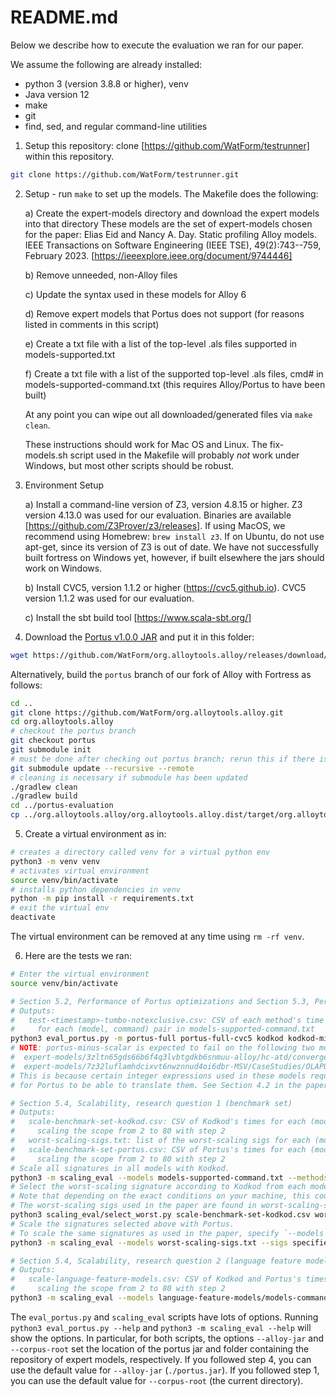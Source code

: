 # README.md

Below we describe how to execute the evaluation we ran for our paper.  

We assume the following are already installed:
- python 3 (version 3.8.8 or higher), venv
- Java version 12
- make
- git
- find, sed, and regular command-line utilities

1.  Setup this repository: clone [https://github.com/WatForm/testrunner] within this repository.
```bash
git clone https://github.com/WatForm/testrunner.git
```

2.  Setup - run `make` to set up the models.  The Makefile does the following:

    a) Create the expert-models directory and download the expert models into that directory
    These models are the set of expert-models chosen for the paper:
    Elias Eid and Nancy A. Day. Static profiling Alloy models. IEEE Transactions on Software Engineering (IEEE TSE), 49(2):743--759, February 2023. [https://ieeexplore.ieee.org/document/9744446] 

    b) Remove unneeded, non-Alloy files

    c) Update the syntax used in these models for Alloy 6

    d) Remove expert models that Portus does not support (for reasons listed in comments in this script)

    e) Create a txt file with a list of the top-level .als files supported in models-supported.txt

    f) Create a txt file with a list of the supported top-level .als files, cmd# in models-supported-command.txt (this requires Alloy/Portus to have been built)

    At any point you can wipe out all downloaded/generated files via `make clean`.

    These instructions should work for Mac OS and Linux.  The fix-models.sh script used in the Makefile will probably *not* work under Windows, but most other scripts should be robust.

3. Environment Setup

    a) Install a command-line version of Z3, version 4.8.15 or higher.
    Z3 version 4.13.0 was used for our evaluation.
    Binaries are available [https://github.com/Z3Prover/z3/releases].
    If using MacOS, we recommend using Homebrew: `brew install z3`.
    If on Ubuntu, do not use apt-get, since its version of Z3 is out of date.
    We have not successfully built fortress on Windows yet, however, if built elsewhere the jars should work on Windows.

    b) Install CVC5, version 1.1.2 or higher (https://cvc5.github.io).
    CVC5 version 1.1.2 was used for our evaluation.

    c) Install the sbt build tool [https://www.scala-sbt.org/]

4. Download the [Portus v1.0.0 JAR](https://github.com/WatForm/org.alloytools.alloy/releases/download/portus-v1.0.0/portus.jar) and put it in this folder:
```bash
wget https://github.com/WatForm/org.alloytools.alloy/releases/download/portus-v1.0.0/portus.jar
```
Alternatively, build the `portus` branch of our fork of Alloy with Fortress as follows:
```bash
cd ..
git clone https://github.com/WatForm/org.alloytools.alloy.git
cd org.alloytools.alloy
# checkout the portus branch
git checkout portus
git submodule init
# must be done after checking out portus branch; rerun this if there is an update to fortress
git submodule update --recursive --remote
# cleaning is necessary if submodule has been updated
./gradlew clean
./gradlew build
cd ../portus-evaluation
cp ../org.alloytools.alloy/org.alloytools.alloy.dist/target/org.alloytools.alloy.dist.jar portus.jar
```

5. Create a virtual environment as in:
```bash
# creates a directory called venv for a virtual python env
python3 -m venv venv
# activates virtual environment
source venv/bin/activate
# installs python dependencies in venv
python -m pip install -r requirements.txt
# exit the virtual env
deactivate
```
The virtual environment can be removed at any time using `rm -rf venv`.

6. Here are the tests we ran:
```bash
# Enter the virtual environment
source venv/bin/activate

# Section 5.2, Performance of Portus optimizations and Section 5.3, Performance compared to Kodkod
# Outputs:
#   test-<timestamp>-tumbo-notexclusive.csv: CSV of each method's time and satisfiability result
#     for each (model, command) pair in models-supported-command.txt
python3 eval_portus.py -m portus-full portus-full-cvc5 kodkod kodkod-minisat portus-minus-partition-mem-pred portus-minus-scalar portus-minus-constants-axioms -i 3 -t 300
# NOTE: portus-minus-scalar is expected to fail on the following two models:
#  expert-models/3zltn65gds66b6f4q3lvbtgdkb6snmuu-alloy/hc-atd/converge.als
#  expert-models/7z32luflamhdcixvt6nwznnud4oi6dbr-MSV/CaseStudies/OLAPUsagePrefs/OLAPUsagePrefs.als
# This is because certain integer expressions used in these models require the scalar optimizations enabled
# for Portus to be able to translate them. See Section 4.2 in the paper.

# Section 5.4, Scalability, research question 1 (benchmark set)
# Outputs:
#   scale-benchmark-set-kodkod.csv: CSV of Kodkod's times for each (model, command, sig) tuple,
#     scaling the scope from 2 to 80 with step 2
#   worst-scaling-sigs.txt: list of the worst-scaling sigs for each (model, command) pair
#   scale-benchmark-set-portus.csv: CSV of Portus's times for each (model, command, sig) tuple in worst-scaling-sigs.txt,
#     scaling the scope from 2 to 80 with step 2
# Scale all signatures in all models with Kodkod.
python3 -m scaling_eval --models models-supported-command.txt --methods kodkod --start 2 --end 80 --step 2 --timeout 300 --repeat 1 --out scale-benchmark-set-kodkod.csv
# Select the worst-scaling signature according to Kodkod from each model and output it to worst-scaling-sigs.txt in CSV format.
# Note that depending on the exact conditions on your machine, this could select different sigs from those used in the paper!
# The worst-scaling sigs used in the paper are found in worst-scaling-sigs-ours.txt.
python3 scaling_eval/select_worst.py scale-benchmark-set-kodkod.csv worst-scaling-sigs.txt
# Scale the signatures selected above with Portus.
# To scale the same signatures as used in the paper, specify `--models worst-scaling-sigs-ours.txt` instead.
python3 -m scaling_eval --models worst-scaling-sigs.txt --sigs specified --methods portus-full --start 2 --end 80 --step 2 --timeout 300 --repeat 1 --out scale-benchmark-set-portus.csv

# Section 5.4, Scalability, research question 2 (language feature models)
# Outputs:
#   scale-language-feature-models.csv: CSV of Kodkod and Portus's times for each (model, command, sig) tuple,
#     scaling the scope from 2 to 80 with step 2
python3 -m scaling_eval --models language-feature-models/models-commands.txt --start 2 --end 80 --step 2 --timeout 300 --out scale-language-feature-models.csv
```

The `eval_portus.py` and `scaling_eval` scripts have lots of options. Running `python3 eval_portus.py --help` and `python3 -m scaling_eval --help` will show the options. In particular, for both scripts, the options `--alloy-jar` and `--corpus-root` set the location of the portus jar and folder containing the repository of expert models, respectively. If you followed step 4, you can use the default value for `--alloy-jar` (`./portus.jar`). If you followed step 1, you can use the default value for `--corpus-root` (the current directory).
